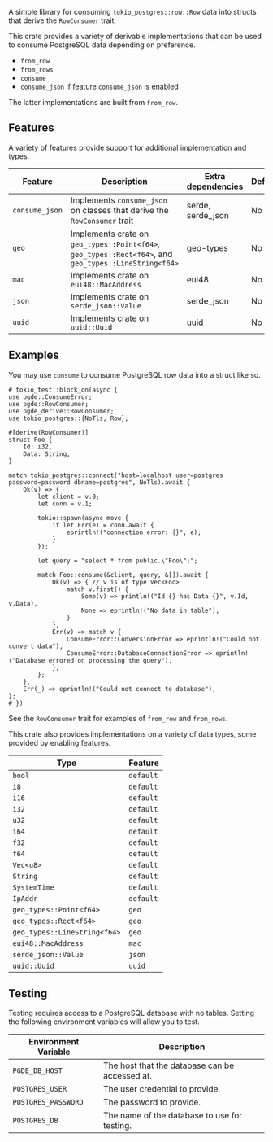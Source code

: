 A simple library for consuming `tokio_postgres::row::Row` data into structs that derive the `RowConsumer` trait.

This crate provides a variety of derivable implementations that can be used to consume PostgreSQL data depending on preference.
- `from_row`
- `from_rows`
- `consume`
- `consume_json` if feature `consume_json` is enabled

The latter implementations are built from `from_row`.

## Features
A variety of features provide support for additional implementation and types.

| Feature | Description | Extra dependencies | Default |
| ------- | ----------- | ------------------ | ------- |
| `consume_json` | Implements `consume_json` on classes that derive the `RowConsumer` trait | serde, serde_json | No |
| `geo` | Implements crate on `geo_types::Point<f64>`, `geo_types::Rect<f64>`, and `geo_types::LineString<f64>` | geo-types | No |
| `mac` | Implements crate on `eui48::MacAddress` | eui48 | No |
| `json` | Implements crate on `serde_json::Value` | serde_json | No |
| `uuid` | Implements crate on `uuid::Uuid` | uuid | No |

## Examples
You may use `consume` to consume PostgreSQL row data into a struct like so.

```
# tokio_test::block_on(async {
use pgde::ConsumeError;
use pgde::RowConsumer;
use pgde_derive::RowConsumer;
use tokio_postgres::{NoTls, Row};

#[derive(RowConsumer)]
struct Foo {
    Id: i32,
    Data: String,
}

match tokio_postgres::connect("host=localhost user=postgres password=password dbname=postgres", NoTls).await {
    Ok(v) => {
        let client = v.0;
        let conn = v.1;

        tokio::spawn(async move {
            if let Err(e) = conn.await {
                eprintln!("connection error: {}", e);
            }
        });

        let query = "select * from public.\"Foo\";";

        match Foo::consume(&client, query, &[]).await {
            Ok(v) => { // v is of type Vec<Foo>
                match v.first() {
                    Some(v) => println!("Id {} has Data {}", v.Id, v.Data),
                    None => eprintln!("No data in table"),
                }
            },
            Err(v) => match v {
                ConsumeError::ConversionError => eprintln!("Could not convert data"),
                ConsumeError::DatabaseConnectionError => eprintln!("Database errored on processing the query"),
            },
        };
    },
    Err(_) => eprintln!("Could not connect to database"),
};
# })
```

See the `RowConsumer` trait for examples of `from_row` and `from_rows`.

This crate also provides implementations on a variety of data types, some provided by enabling features.

| Type | Feature |
| ---- | ------- |
| `bool` | `default` |
| `i8` | `default` |
| `i16` | `default` |
| `i32` | `default` |
| `u32` | `default` |
| `i64` | `default` |
| `f32` | `default` |
| `f64` | `default` |
| `Vec<u8>` | `default` |
| `String` | `default` |
| `SystemTime` | `default` |
| `IpAddr` | `default` |
| `geo_types::Point<f64>` | `geo` |
| `geo_types::Rect<f64>` | `geo` |
| `geo_types::LineString<f64>` | `geo` |
| `eui48::MacAddress` | `mac` |
| `serde_json::Value` | `json` |
| `uuid::Uuid` | `uuid` |

## Testing
Testing requires access to a PostgreSQL database with no tables. Setting the following environment variables will allow you to test.

| Environment Variable | Description |
| -------------------- | ----------- |
| `PGDE_DB_HOST` | The host that the database can be accessed at. |
| `POSTGRES_USER` | The user credential to provide. |
| `POSTGRES_PASSWORD` | The password to provide. |
| `POSTGRES_DB` | The name of the database to use for testing. |